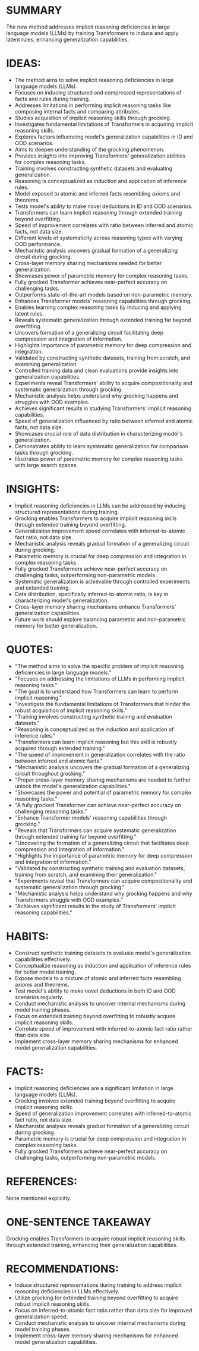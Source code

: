 # SUMMARY
The new method addresses implicit reasoning deficiencies in large language models (LLMs) by training Transformers to induce and apply latent rules, enhancing generalization capabilities.

# IDEAS:
- The method aims to solve implicit reasoning deficiencies in large language models (LLMs).
- Focuses on inducing structured and compressed representations of facts and rules during training.
- Addresses limitations in performing implicit reasoning tasks like composing internal facts and comparing attributes.
- Studies acquisition of implicit reasoning skills through grocking.
- Investigates fundamental limitations of Transformers in acquiring implicit reasoning skills.
- Explores factors influencing model's generalization capabilities in ID and OOD scenarios.
- Aims to deepen understanding of the grocking phenomenon.
- Provides insights into improving Transformers' generalization abilities for complex reasoning tasks.
- Training involves constructing synthetic datasets and evaluating generalization.
- Reasoning is conceptualized as induction and application of inference rules.
- Model exposed to atomic and inferred facts resembling axioms and theorems.
- Tests model's ability to make novel deductions in ID and OOD scenarios.
- Transformers can learn implicit reasoning through extended training beyond overfitting.
- Speed of improvement correlates with ratio between inferred and atomic facts, not data size.
- Different levels of systematicity across reasoning types with varying OOD performance.
- Mechanistic analysis uncovers gradual formation of a generalizing circuit during grocking.
- Cross-layer memory sharing mechanisms needed for better generalization.
- Showcases power of parametric memory for complex reasoning tasks.
- Fully grocked Transformer achieves near-perfect accuracy on challenging tasks.
- Outperforms state-of-the-art models based on non-parametric memory.
- Enhances Transformer models' reasoning capabilities through grocking.
- Enables learning complex reasoning tasks by inducing and applying latent rules.
- Reveals systematic generalization through extended training far beyond overfitting.
- Uncovers formation of a generalizing circuit facilitating deep compression and integration of information.
- Highlights importance of parametric memory for deep compression and integration.
- Validated by constructing synthetic datasets, training from scratch, and examining generalization.
- Controlled training data and clean evaluations provide insights into generalization capabilities.
- Experiments reveal Transformers' ability to acquire compositionality and systematic generalization through grocking.
- Mechanistic analysis helps understand why grocking happens and struggles with OOD examples.
- Achieves significant results in studying Transformers' implicit reasoning capabilities.
- Speed of generalization influenced by ratio between inferred and atomic facts, not data size.
- Showcases crucial role of data distribution in characterizing model's generalization.
- Demonstrates ability to learn systematic generalization for comparison tasks through grocking.
- Illustrates power of parametric memory for complex reasoning tasks with large search spaces.

# INSIGHTS:
- Implicit reasoning deficiencies in LLMs can be addressed by inducing structured representations during training.
- Grocking enables Transformers to acquire implicit reasoning skills through extended training beyond overfitting.
- Generalization improvement speed correlates with inferred-to-atomic fact ratio, not data size.
- Mechanistic analysis reveals gradual formation of a generalizing circuit during grocking.
- Parametric memory is crucial for deep compression and integration in complex reasoning tasks.
- Fully grocked Transformers achieve near-perfect accuracy on challenging tasks, outperforming non-parametric models.
- Systematic generalization is achievable through controlled experiments and extended training.
- Data distribution, specifically inferred-to-atomic ratio, is key in characterizing model's generalization.
- Cross-layer memory sharing mechanisms enhance Transformers' generalization capabilities.
- Future work should explore balancing parametric and non-parametric memory for better generalization.

# QUOTES:
- "The method aims to solve the specific problem of implicit reasoning deficiencies in large language models."
- "Focuses on addressing the limitations of LLMs in performing implicit reasoning tasks."
- "The goal is to understand how Transformers can learn to perform implicit reasoning."
- "Investigate the fundamental limitations of Transformers that hinder the robust acquisition of implicit reasoning skills."
- "Training involves constructing synthetic training and evaluation datasets."
- "Reasoning is conceptualized as the induction and application of inference rules."
- "Transformers can learn implicit reasoning but this skill is robustly acquired through extended training."
- "The speed of improvement in generalization correlates with the ratio between inferred and atomic facts."
- "Mechanistic analysis uncovers the gradual formation of a generalizing circuit throughout grocking."
- "Proper cross-layer memory sharing mechanisms are needed to further unlock the model's generalization capabilities."
- "Showcases the power and potential of parametric memory for complex reasoning tasks."
- "A fully grocked Transformer can achieve near-perfect accuracy on challenging reasoning tasks."
- "Enhance Transformer models' reasoning capabilities through grocking."
- "Reveals that Transformers can acquire systematic generalization through extended training far beyond overfitting."
- "Uncovering the formation of a generalizing circuit that facilitates deep compression and integration of information."
- "Highlights the importance of parametric memory for deep compression and integration of information."
- "Validated by constructing synthetic training and evaluation datasets, training from scratch, and examining their generalization."
- "Experiments reveal that Transformers can acquire compositionality and systematic generalization through grocking."
- "Mechanistic analysis helps understand why grocking happens and why Transformers struggle with OOD examples."
- "Achieves significant results in the study of Transformers' implicit reasoning capabilities."

# HABITS:
- Construct synthetic training datasets to evaluate model's generalization capabilities effectively.
- Conceptualize reasoning as induction and application of inference rules for better model training.
- Expose models to a mixture of atomic and inferred facts resembling axioms and theorems.
- Test model's ability to make novel deductions in both ID and OOD scenarios regularly.
- Conduct mechanistic analysis to uncover internal mechanisms during model training phases.
- Focus on extended training beyond overfitting to robustly acquire implicit reasoning skills.
- Correlate speed of improvement with inferred-to-atomic fact ratio rather than data size.
- Implement cross-layer memory sharing mechanisms for enhanced model generalization capabilities.

# FACTS:
- Implicit reasoning deficiencies are a significant limitation in large language models (LLMs).
- Grocking involves extended training beyond overfitting to acquire implicit reasoning skills.
- Speed of generalization improvement correlates with inferred-to-atomic fact ratio, not data size.
- Mechanistic analysis reveals gradual formation of a generalizing circuit during grocking.
- Parametric memory is crucial for deep compression and integration in complex reasoning tasks.
- Fully grocked Transformers achieve near-perfect accuracy on challenging tasks, outperforming non-parametric models.

# REFERENCES:
None mentioned explicitly.

# ONE-SENTENCE TAKEAWAY
Grocking enables Transformers to acquire robust implicit reasoning skills through extended training, enhancing their generalization capabilities.

# RECOMMENDATIONS:
- Induce structured representations during training to address implicit reasoning deficiencies in LLMs effectively.
- Utilize grocking for extended training beyond overfitting to acquire robust implicit reasoning skills.
- Focus on inferred-to-atomic fact ratio rather than data size for improved generalization speed.
- Conduct mechanistic analysis to uncover internal mechanisms during model training phases.
- Implement cross-layer memory sharing mechanisms for enhanced model generalization capabilities.